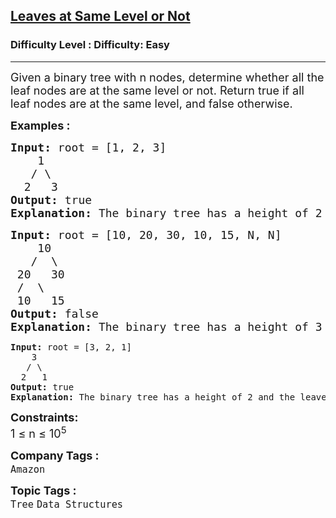 <h2><a href="https://www.geeksforgeeks.org/problems/leaf-at-same-level/1">Leaves at Same Level or Not</a></h2><h3>Difficulty Level : Difficulty: Easy</h3><hr><div class="problems_problem_content__Xm_eO"><p><span style="font-size: 18px;">Given a binary tree with n nodes, determine whether all the leaf nodes are at the same level or not. Return true if all leaf nodes are at the same level, and false otherwise.</span></p>
<p><span style="font-size: 18px;"><strong>Examples :</strong></span></p>
<pre><span style="font-size: 18px;"><strong>Input: </strong>root = [1, 2, 3]<strong><br></strong>    1<br>   / \<br>  2   3<br><strong>Output: </strong>true<br><strong>Explanation: </strong>The binary tree has a height of 2 and the leaves are at the same level.</span></pre>
<pre><span style="font-size: 18px;"><strong>Input: </strong>root = [10, 20, 30, 10, 15, N, N]<strong><br></strong>    10<br>   /  \<br> 20   30<br> /  \<br> 10   15<br><strong>Output: </strong>false<br><strong>Explanation: </strong>The binary tree has a height of 3 and the leaves are not at the same level.<br></span></pre>
<pre><strong>Input: </strong>root = [3, 2, 1]<br>    3<br>   / \<br>  2   1<br><strong>Output: </strong>true<br><strong>Explanation: </strong>The binary tree has a height of 2 and the leaves are at the same level.</pre>
<p><span style="font-size: 18px;"><strong>Constraints:</strong><br>1 ≤ n ≤ 10<sup>5</sup></span></p></div><p><span style=font-size:18px><strong>Company Tags : </strong><br><code>Amazon</code>&nbsp;<br><p><span style=font-size:18px><strong>Topic Tags : </strong><br><code>Tree</code>&nbsp;<code>Data Structures</code>&nbsp;